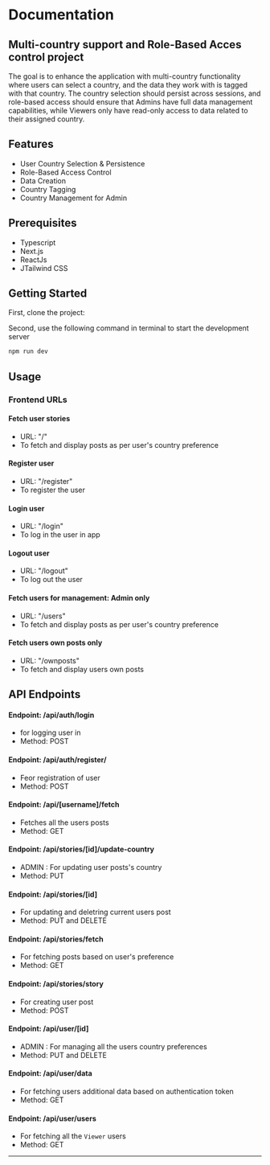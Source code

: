 # Documentation

## Multi-country support and Role-Based Acces control project

The goal is to enhance the application with multi-country functionality where users can select a country, and the data they work with is tagged with that country. The country selection should persist across sessions, and role-based access should ensure that Admins have full data management capabilities, while Viewers only have read-only access to data related to their assigned country.

## Features

- User Country Selection & Persistence 
- Role-Based Access Control 
- Data Creation 
- Country Tagging
- Country Management for Admin

## Prerequisites

- Typescript
- Next.js
- ReactJs
- JTailwind CSS

## Getting Started

First, clone the project:

Second, use the following command in terminal to start the development server

```bash
npm run dev
```

## Usage

### Frontend URLs

#### Fetch user stories
- URL: "/"
- To fetch and display posts as per user's country preference
  
#### Register user
- URL: "/register"
- To register the user
  
#### Login user
- URL: "/login"
- To log in the user in app

#### Logout user
- URL: "/logout"
- To log out the user

#### Fetch users for management: Admin only
- URL: "/users"
- To fetch and display posts as per user's country preference

#### Fetch users own posts only
- URL: "/ownposts"
- To fetch and display users own posts

## API Endpoints

#### Endpoint: /api/auth/login
- for logging user in
- Method: POST
  
#### Endpoint: /api/auth/register/
- Feor registration of user
- Method: POST
  
#### Endpoint: /api/[username]/fetch
- Fetches all the users posts
- Method: GET
  
#### Endpoint: /api/stories/[id]/update-country
- ADMIN : For updating user posts's country
- Method: PUT
  
#### Endpoint: /api/stories/[id]
- For updating and deletring current users post
- Method: PUT and DELETE
  
#### Endpoint: /api/stories/fetch
- For fetching posts based on user's preference
- Method: GET
  
#### Endpoint: /api/stories/story
- For creating user post
- Method: POST
  
#### Endpoint: /api/user/[id]
- ADMIN : For managing all the users country preferences
- Method: PUT and DELETE
  
#### Endpoint: /api/user/data
- For fetching users additional data based on authentication token
- Method: GET
  
#### Endpoint: /api/user/users
- For fetching all the `Viewer` users
- Method: GET
  
---
